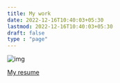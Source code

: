 ```yaml
---
title: My work 
date: 2022-12-16T10:40:03+05:30
lastmod: 2022-12-16T10:40:03+05:30
draft: false
type : "page"
---
```

![img](/img/mywork.png)
<!-- _<a href="/posts/portfolio/">Some of my previous work</a>_ -->

<a href="/others/irfan-2026.pdf" target="_blank">My resume</a>
<!--more-->

